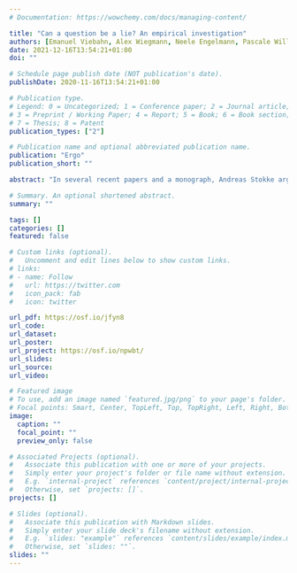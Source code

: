```yaml
---
# Documentation: https://wowchemy.com/docs/managing-content/

title: "Can a question be a lie? An empirical investigation"
authors: [Emanuel Viebahn, Alex Wiegmann, Neele Engelmann, Pascale Willemsen]
date: 2021-12-16T13:54:21+01:00
doi: ""

# Schedule page publish date (NOT publication's date).
publishDate: 2020-11-16T13:54:21+01:00

# Publication type.
# Legend: 0 = Uncategorized; 1 = Conference paper; 2 = Journal article;
# 3 = Preprint / Working Paper; 4 = Report; 5 = Book; 6 = Book section;
# 7 = Thesis; 8 = Patent
publication_types: ["2"]

# Publication name and optional abbreviated publication name.
publication: "Ergo"
publication_short: ""

abstract: "In several recent papers and a monograph, Andreas Stokke argues that questions can be misleading, but that they cannot be lies. The aim of this paper is to show that ordinary speakers disagree. We show that ordinary speakers judge certain kinds of insincere questions to be lies, namely questions carrying a believed-false presupposition the speaker intends to convey. These judgements are robust and remain so when the participants are given the possibility of classifying the utterances as misleading or as deceiving. The judgements contrast with judgements participants give about cases of misleading or deceptive behaviour, and they pattern with judgements participants make about declarative lies. Finally, the possibility of lying with non-declaratives is not confined to questions: ordinary speakers also judge utterances of imperative, exclamative and optative sentences carrying believed-false presuppositions to be lies."

# Summary. An optional shortened abstract.
summary: ""

tags: []
categories: []
featured: false

# Custom links (optional).
#   Uncomment and edit lines below to show custom links.
# links:
# - name: Follow
#   url: https://twitter.com
#   icon_pack: fab
#   icon: twitter

url_pdf: https://osf.io/jfyn8
url_code:
url_dataset:
url_poster:
url_project: https://osf.io/npwbt/
url_slides:
url_source:
url_video:

# Featured image
# To use, add an image named `featured.jpg/png` to your page's folder. 
# Focal points: Smart, Center, TopLeft, Top, TopRight, Left, Right, BottomLeft, Bottom, BottomRight.
image:
  caption: ""
  focal_point: ""
  preview_only: false

# Associated Projects (optional).
#   Associate this publication with one or more of your projects.
#   Simply enter your project's folder or file name without extension.
#   E.g. `internal-project` references `content/project/internal-project/index.md`.
#   Otherwise, set `projects: []`.
projects: []

# Slides (optional).
#   Associate this publication with Markdown slides.
#   Simply enter your slide deck's filename without extension.
#   E.g. `slides: "example"` references `content/slides/example/index.md`.
#   Otherwise, set `slides: ""`.
slides: ""
---
```

